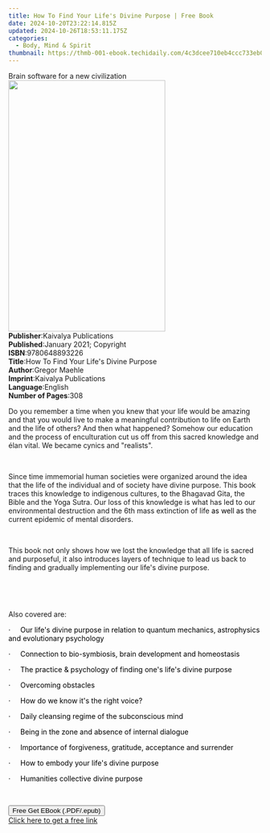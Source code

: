 ```yaml
---
title: How To Find Your Life's Divine Purpose | Free Book
date: 2024-10-20T23:22:14.815Z
updated: 2024-10-26T18:53:11.175Z
categories:
  - Body, Mind & Spirit
thumbnail: https://thmb-001-ebook.techidaily.com/4c3dcee710eb4ccc733eb0eebbfa677ef60bc9ff24f80a03783c0c3de5a189d6.jpg
---
```

<main id="book-container">
  <div class="flex flex-col">
    <div class="book-brief flex-1 py-6 px-4 sm:p-6 md:py-10 md:px-8">
      <!-- brief-->
      <div class="book-brief-main">Brain software for a new civilization</div>
    </div>
    <div
      class="book-meta-info flex-1 grid gap-4 col-start-1 col-end-3 row-start-1 sm:mb-6 sm:grid-cols-4 lg:gap-6 lg:col-start-2 lg:row-end-6 lg:row-span-6 lg:mb-0"
    >
      <div
        class="book-meta-info-left place-content-center mt-4 p-4 text-sm leading-6 col-start-2 col-span-2 dark:text-slate-400"
      >
        <img
          class="w-full h-500 object-cover rounded-lg sm:h-255 sm:col-span-2 lg:col-span-full"
          src="https://img-001-ebook.techidaily.com/d274b300a6842846f924281cbac4c252c33db4e287225372be81c2312c99bbad.jpg"
          alt=""
          width="312"
          height="500"
        />
      </div>
      <div
        class="book-meta-info-right mt-2 col-start-1 row-start-2 col-span-3 self-center"
      >
        <!-- meta data  -->
        <div class="flex flex-col px-4 md:px-8">
          <div class="flex-1">
            <strong>Publisher</strong>:<span class="px-2"
              >Kaivalya Publications</span
            >
          </div>
          <div class="flex-1">
            <strong>Published</strong>:<span class="px-2"
              >January 2021; Copyright</span
            >
          </div>
          <div class="flex-1">
            <strong>ISBN</strong>:<span class="px-2">9780648893226</span>
          </div>
          <div class="flex-1">
            <strong>Title</strong>:<span class="px-2"
              >How To Find Your Life&#39;s Divine Purpose</span
            >
          </div>
          <div class="flex-1">
            <strong>Author</strong>:<span class="px-2">Gregor Maehle</span>
          </div>
          <div class="flex-1">
            <strong>Imprint</strong>:<span class="px-2"
              >Kaivalya Publications</span
            >
          </div>
          <div class="flex-1">
            <strong>Language</strong>:<span class="px-2">English</span>
          </div>
          <div class="flex-1">
            <strong>Number of Pages</strong>:<span class="px-2">308</span>
          </div>
        </div>
      </div>
    </div>
    <div class="book-description flex-1 py-6 px-4 sm:p-6 md:py-10 md:px-8">
      <div class="book-description-main">
        <div accordion-content="" id="description">
          <p>
            Do you remember a time when you knew that your life would be amazing
            and that you would live to make a meaningful contribution to life on
            Earth and the life of others? And then what happened? Somehow our
            education and the process of enculturation cut us off from this
            sacred knowledge and élan vital. We became cynics and "realists".
          </p>
          <p>&nbsp;</p>
          <p>
            Since time immemorial human societies were organized around the idea
            that the life of the individual and of society have divine purpose.
            This book traces this knowledge to indigenous cultures,
            <span style="color: rgb(0, 0, 0)">to </span>the Bhagavad Gita, the
            Bible and the Yoga Sutra. Our loss of this knowledge is what has led
            to our environmental destruction and the 6th mass extinction of life
            <span style="color: rgb(0, 0, 0)">as well as </span>the current
            epidemic of mental disorders.
          </p>
          <p>&nbsp;</p>
          <p>
            This book not only shows how we lost the knowledge that all life is
            sacred and purposeful, it also introduces layers of technique to
            lead us back to finding and gradually implementing our life's divine
            purpose.
          </p>
          <p>&nbsp;</p>
          <p>&nbsp;</p>
          <p>Also covered are:</p>
          <p>
            <span style="color: rgb(0, 0, 0)"
              >·&nbsp;&nbsp;&nbsp;&nbsp;&nbsp;Our life's divine purpose in
              relation to quantum mechanics, astrophysics and evolutionary
              psychology</span
            >
          </p>
          <p>
            <span style="color: rgb(0, 0, 0)"
              >·&nbsp;&nbsp;&nbsp;&nbsp;&nbsp;Connection to bio-symbiosis, brain
              development and homeostasis</span
            >
          </p>
          <p>
            <span style="color: rgb(0, 0, 0)"
              >·&nbsp;&nbsp;&nbsp;&nbsp;&nbsp;The practice &amp; psychology of
              finding one's life's divine purpose</span
            >
          </p>
          <p>
            <span style="color: rgb(0, 0, 0)"
              >·&nbsp;&nbsp;&nbsp;&nbsp;&nbsp;Overcoming obstacles</span
            >
          </p>
          <p>
            <span style="color: rgb(0, 0, 0)"
              >·&nbsp;&nbsp;&nbsp;&nbsp;&nbsp;How do we know it's the right
              voice?&nbsp;</span
            >
          </p>
          <p>
            <span style="color: rgb(0, 0, 0)"
              >·&nbsp;&nbsp;&nbsp;&nbsp;&nbsp;Daily cleansing regime of the
              subconscious mind</span
            >
          </p>
          <p>
            <span style="color: rgb(0, 0, 0)"
              >·&nbsp;&nbsp;&nbsp;&nbsp;&nbsp;Being in the zone and absence of
              internal dialogue</span
            >
          </p>
          <p>
            <span style="color: rgb(0, 0, 0)"
              >·&nbsp;&nbsp;&nbsp;&nbsp;&nbsp;Importance of forgiveness,
              gratitude, acceptance and surrender</span
            >
          </p>
          <p>
            <span style="color: rgb(0, 0, 0)"
              >·&nbsp;&nbsp;&nbsp;&nbsp;&nbsp;How to embody your life's divine
              purpose</span
            >
          </p>
          <p>
            <span style="color: rgb(0, 0, 0)"
              >·&nbsp;&nbsp;&nbsp;&nbsp;&nbsp;Humanities collective divine
              purpose</span
            >
          </p>
          <p><br /></p>
        </div>
        <div class="accordion-fader"></div>
      </div>
    </div>
    <div class="book-excerpts flex-1 py-6 px-4 sm:p-6 md:py-10 md:px-8"></div>
    <div
      class="book-about-author flex-1 py-6 px-4 sm:p-6 md:py-10 md:px-8"
    ></div>
    <div class="book-free-get flex-1 py-6 px-4 sm:p-6 md:py-10 md:px-8">
      <button
        id="btn-free-get"
        class="bg-blue-500 hover:bg-blue-700 text-white font-bold py-2 px-4 rounded"
      >
        Free Get EBook (.PDF/.epub)
      </button>
      <div id="countdown-display" class="px-2 text-lg mt-2"></div>
      <a
        id="free-link"
        class="hidden bg-blue-500 hover:bg-blue-700 text-white font-bold py-2 px-4 rounded"
        href="https://www.ebooks.com/en-us/book/210206029/how-to-find-your-life-s-divine-purpose/gregor-maehle/"
        target="_blank"
        >Click here to get a free link</a
      >
    </div>
    <script>
      let countdownTime = 0;
      let countdownInterval = null;
      document
        .getElementById('btn-free-get')
        .addEventListener('click', startCountdown);
      function startCountdown() {
        countdownTime = new Date().getTime() + 60000 * 3;
        countdownInterval = setInterval(updateCountdown, 1000);
        document.getElementById('btn-free-get').disabled = true;
        document
          .getElementById('btn-free-get')
          .classList.add('bg-gray-500', 'cursor-not-allowed');
      }
      function updateCountdown() {
        let currentTime = new Date().getTime();
        let timeLeft = countdownTime - currentTime;
        let secondsLeft = Math.floor(timeLeft / 1000);
        document.getElementById('countdown-display').innerHTML =
          `Remaining time: ${secondsLeft} seconds.`;
        if (secondsLeft <= 0) {
          clearInterval(countdownInterval);
          document.getElementById('btn-free-get').classList.add('hidden');
          document.getElementById('free-link').classList.remove('hidden');
          document.getElementById('countdown-display').innerHTML = '';
        }
      }
    </script>
  </div>
</main>

<ins class="adsbygoogle"
      style="display:block"
      data-ad-client="ca-pub-7571918770474297"
      data-ad-slot="8358498916"
      data-ad-format="auto"
      data-full-width-responsive="true"></ins>
    